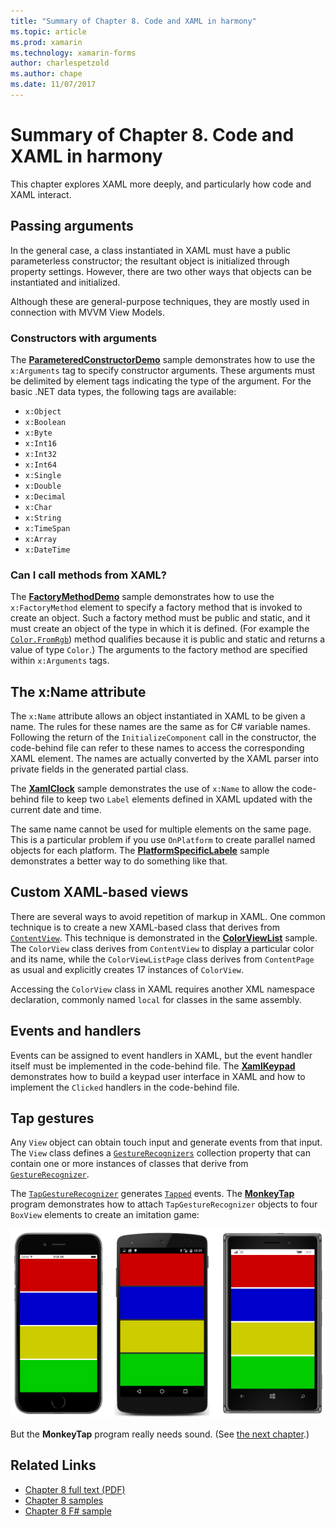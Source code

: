 ```yaml
---
title: "Summary of Chapter 8. Code and XAML in harmony"
ms.topic: article
ms.prod: xamarin
ms.technology: xamarin-forms
author: charlespetzold
ms.author: chape
ms.date: 11/07/2017
---
```


# Summary of Chapter 8. Code and XAML in harmony

This chapter explores XAML more deeply, and particularly how code and XAML interact.

## Passing arguments

In the general case, a class instantiated in XAML must have a public parameterless constructor; the resultant object is initialized through property settings. However, there are two other ways that objects can be instantiated and initialized.

Although these are general-purpose techniques, they are mostly used in connection with MVVM View Models.

### Constructors with arguments

The [**ParameteredConstructorDemo**](https://github.com/xamarin/xamarin-forms-book-samples/tree/master/Chapter08/ParameteredConstructorDemo) sample demonstrates how to use the `x:Arguments` tag to specify constructor arguments. These arguments must be delimited by element tags indicating the type of the argument. For the basic .NET data types, the following tags are available:

- `x:Object`
- `x:Boolean`
- `x:Byte`
- `x:Int16`
- `x:Int32`
- `x:Int64`
- `x:Single`
- `x:Double`
- `x:Decimal`
- `x:Char`
- `x:String`
- `x:TimeSpan`
- `x:Array`
- `x:DateTime`

### Can I call methods from XAML?

The [**FactoryMethodDemo**](https://github.com/xamarin/xamarin-forms-book-samples/tree/master/Chapter08/FactoryMethodDemo) sample demonstrates how to use the `x:FactoryMethod` element to specify a factory method that is invoked to create an object. Such a factory method must be public and static, and it must create an object of the type in which it is defined. (For example the [`Color.FromRgb`](https://developer.xamarin.com/api/member/Xamarin.Forms.Color.FromRgb/p/System.Double/System.Double/System.Double/)) method qualifies because it is public and static and returns a value of type `Color`.) The arguments to the factory method are specified within `x:Arguments` tags.

## The x:Name attribute

The `x:Name` attribute allows an object instantiated in XAML to be given a name. The rules for these names are the same as for C# variable names. Following the return of the `InitializeComponent` call in the constructor, the code-behind file can refer to these names to access the corresponding XAML element. The names are actually converted by the XAML parser into private fields in the generated partial class.

The [**XamlClock**](https://github.com/xamarin/xamarin-forms-book-samples/tree/master/Chapter08/XamlClock) sample demonstrates the use of `x:Name` to allow the code-behind file to keep two `Label` elements defined in XAML updated with the current date and time.

The same name cannot be used for multiple elements on the same page. This is a particular problem if you use `OnPlatform` to create parallel named objects for each platform. The [**PlatformSpecificLabele**](https://github.com/xamarin/xamarin-forms-book-samples/tree/master/Chapter08/PlatformSpecificLabels) sample demonstrates a better way to do something like that.

## Custom XAML-based views

There are several ways to avoid repetition of markup in XAML. One common technique is to create a new XAML-based class that derives from [`ContentView`](https://developer.xamarin.com/api/type/Xamarin.Forms.ContentView/). This technique is demonstrated in the [**ColorViewList**](https://github.com/xamarin/xamarin-forms-book-samples/tree/master/Chapter08/ColorViewList) sample. The `ColorView` class derives from `ContentView` to display a particular color and its name, while the `ColorViewListPage` class derives from `ContentPage` as usual and explicitly creates 17 instances of `ColorView`.

Accessing the `ColorView` class in XAML requires another XML namespace declaration, commonly named `local` for classes in the same assembly.

## Events and handlers

Events can be assigned to event handlers in XAML, but the event handler itself must be implemented in the code-behind file. The [**XamlKeypad**](https://github.com/xamarin/xamarin-forms-book-samples/tree/master/Chapter08/XamlKeypad) demonstrates how to build a keypad user interface in XAML and how to implement the `Clicked` handlers in the code-behind file.

## Tap gestures

Any `View` object can obtain touch input and generate events from that input. The `View` class defines a [`GestureRecognizers`](https://developer.xamarin.com/api/property/Xamarin.Forms.View.GestureRecognizers/) collection property that can contain one or more instances of classes that derive from [`GestureRecognizer`](https://developer.xamarin.com/api/type/Xamarin.Forms.GestureRecognizer/).

The [`TapGestureRecognizer`](https://developer.xamarin.com/api/type/Xamarin.Forms.TapGestureRecognizer/) generates [`Tapped`](https://developer.xamarin.com/api/event/Xamarin.Forms.TapGestureRecognizer.Tapped/) events. The [**MonkeyTap**](https://github.com/xamarin/xamarin-forms-book-samples/tree/master/Chapter08/MonkeyTap) program demonstrates how to attach `TapGestureRecognizer` objects to four `BoxView` elements to create an imitation game:

[![Triple screenshot of monkey tap](images/ch08fg07-small.png "Imitation Game")](images/ch08fg07-large.png#lightbox "Imitation Game")

But the **MonkeyTap** program really needs sound. (See [the next chapter](chapter09.md).)



## Related Links

- [Chapter 8 full text (PDF)](https://download.xamarin.com/developer/xamarin-forms-book/XamarinFormsBook-Ch08-Apr2016.pdf)
- [Chapter 8 samples](https://github.com/xamarin/xamarin-forms-book-samples/tree/master/Chapter08)
- [Chapter 8 F# sample](https://github.com/xamarin/xamarin-forms-book-samples/tree/master/Chapter08/FS/XamlKeypad)
